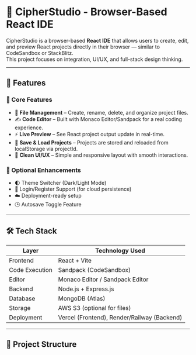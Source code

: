 # 🧩 CipherStudio - Browser-Based React IDE

CipherStudio is a browser-based **React IDE** that allows users to create, edit, and preview React projects directly in their browser — similar to CodeSandbox or StackBlitz.  
This project focuses on integration, UI/UX, and full-stack design thinking.

---

## 🚀 Features

### 🔹 Core Features
- 📁 **File Management** – Create, rename, delete, and organize project files.
- ✍️ **Code Editor** – Built with Monaco Editor/Sandpack for a real coding experience.
- ⚡ **Live Preview** – See React project output update in real-time.
- 💾 **Save & Load Projects** – Projects are stored and reloaded from localStorage via projectId.
- 🎨 **Clean UI/UX** – Simple and responsive layout with smooth interactions.

### 🌟 Optional Enhancements
- 🌓 Theme Switcher (Dark/Light Mode)
- 🔐 Login/Register Support (for cloud persistence)
- ☁️ Deployment-ready setup
- 🕒 Autosave Toggle Feature

---

## 🛠️ Tech Stack

| Layer | Technology Used |
|-------|------------------|
| Frontend | React + Vite |
| Code Execution | Sandpack (CodeSandbox) |
| Editor | Monaco Editor / Sandpack Editor |
| Backend | Node.js + Express.js |
| Database | MongoDB (Atlas) |
| Storage | AWS S3 (optional for files) |
| Deployment | Vercel (Frontend), Render/Railway (Backend) |

---

## 🧱 Project Structure


